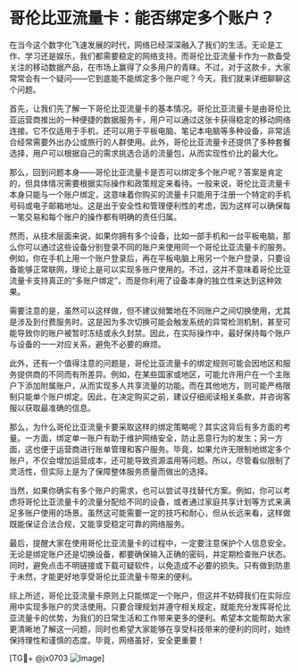 # 哥伦比亚流量卡：能否绑定多个账户？

在当今这个数字化飞速发展的时代，网络已经深深融入了我们的生活。无论是工作、学习还是娱乐，我们都需要稳定的网络支持。而哥伦比亚流量卡作为一款备受关注的移动数据产品，在市场上赢得了众多用户的青睐。不过，对于这款卡，大家常常会有一个疑问——它到底能不能绑定多个账户呢？今天，我们就来详细聊聊这个问题。

首先，让我们先了解一下哥伦比亚流量卡的基本情况。哥伦比亚流量卡是由哥伦比亚运营商推出的一种便捷的数据服务卡，用户可以通过这张卡获得稳定的移动网络连接。它不仅适用于手机，还可以用于平板电脑、笔记本电脑等多种设备，非常适合经常需要外出办公或旅行的人群使用。此外，哥伦比亚流量卡还提供了多种套餐选择，用户可以根据自己的需求挑选合适的流量包，从而实现性价比的最大化。

那么，回到问题本身——哥伦比亚流量卡是否可以绑定多个账户呢？答案是肯定的，但具体情况需要根据实际操作和政策规定来看待。一般来说，哥伦比亚流量卡本身只能与一个账户绑定，这意味着你购买的流量卡只能用于注册一个特定的手机号码或电子邮箱地址。这是出于安全性和管理便利性的考虑，因为这样可以确保每一笔交易和每个账户的操作都有明确的责任归属。

然而，从技术层面来说，如果你拥有多个设备，比如一部手机和一台平板电脑，那么你可以通过这些设备分别登录不同的账户来使用同一个哥伦比亚流量卡的服务。例如，你在手机上用一个账户登录后，再在平板电脑上用另一个账户登录，只要设备能够正常联网，理论上是可以实现多账户使用的。不过，这并不意味着哥伦比亚流量卡支持真正的“多账户绑定”，而是你利用了设备本身的独立性来达到这种效果。

需要注意的是，虽然可以这样做，但不建议频繁地在不同账户之间切换使用，尤其是涉及到付费服务时。这是因为多次切换可能会触发系统的异常检测机制，甚至可能导致你的账户被暂时冻结或永久封禁。因此，在实际操作中，最好保持每个账户与设备的一一对应关系，避免不必要的麻烦。

此外，还有一个值得注意的问题是，哥伦比亚流量卡的绑定规则可能会因地区和服务提供商的不同而有所差异。例如，在某些国家或地区，可能允许用户在一个主账户下添加附属账户，从而实现多人共享流量的功能。而在其他地方，则可能严格限制只能单个账户绑定。因此，在决定购买之前，建议仔细阅读相关条款，并咨询客服以获取最准确的信息。

那么，为什么哥伦比亚流量卡要采取这样的绑定策略呢？其实这背后有多方面的考量。一方面，绑定单一账户有助于维护网络安全，防止恶意行为的发生；另一方面，这也便于运营商进行账单管理和客户服务。毕竟，如果允许无限制地绑定多个账户，不仅会增加运营成本，还可能导致资源滥用等问题。所以，尽管看似限制了灵活性，但实际上是为了保障整体服务质量而做出的选择。

当然，如果你确实有多个账户的需求，也可以尝试寻找替代方案。例如，你可以考虑将哥伦比亚流量卡的流量分配给不同的设备，或者通过家庭共享计划等方式来满足多账户使用的场景。虽然这可能需要一定的技巧和耐心，但从长远来看，这样做既能保证合法合规，又能享受稳定可靠的网络服务。

最后，提醒大家在使用哥伦比亚流量卡的过程中，一定要注意保护个人信息安全。无论是绑定账户还是切换设备，都要确保输入正确的密码，并定期检查账户状态。同时，避免点击不明链接或下载可疑软件，以免造成不必要的损失。只有做到防患于未然，才能更好地享受哥伦比亚流量卡带来的便利。

综上所述，哥伦比亚流量卡原则上只能绑定一个账户，但这并不妨碍我们在实际应用中实现多账户的灵活使用。只要合理规划并遵守相关规定，就能充分发挥哥伦比亚流量卡的优势，为我们的日常生活和工作带来更多的便利。希望本文能帮助大家更清晰地了解这一问题，同时也希望大家能够在享受科技带来的便利的同时，始终保持理性和谨慎的态度。毕竟，网络虽好，安全更重要！

[TG💪+ @jx0703 ![Image](https://github.com/user-attachments/assets/dbca1d08-cadb-493c-b0ec-ad6f7a83f270)]
